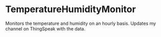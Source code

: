 # TemperatureHumidityMonitor

Monitors the temperature and humidity on an hourly basis. Updates my channel on ThingSpeak with the data.
